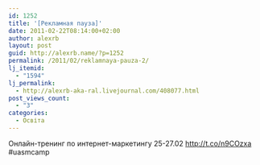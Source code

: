 ```yaml
---
id: 1252
title: '[Рекламная пауза]'
date: 2011-02-22T08:14:00+02:00
author: alexrb
layout: post
guid: http://alexrb.name/?p=1252
permalink: /2011/02/reklamnaya-pauza-2/
lj_itemid:
  - "1594"
lj_permalink:
  - http://alexrb-aka-ral.livejournal.com/408077.html
post_views_count:
  - "3"
categories:
  - Освіта
---
```

Онлайн-тренинг по интернет-маркетингу 25-27.02 <http://t.co/n9COzxa> #uasmcamp